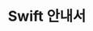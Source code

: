 ---
layout: default
title: Swift 안내서
nav_order: 3
has_children: true
nav_exclude: true
search_exclude: true
---